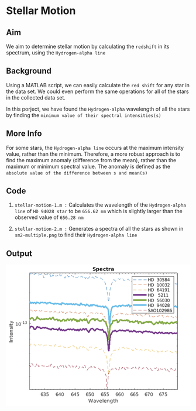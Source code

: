 # Stellar Motion

## Aim

We aim to determine stellar motion by calculating the `redshift` in its spectrum, using the `Hydrogen-alpha line`

## Background

Using a MATLAB script, we can easily calculate the `red shift` for any star in the data set. We could even perform the same operations for all of the stars in the collected data set.

In this porject, we have found the `Hydrogen-alpha` wavelength of all the stars by finding the `minimum value of their spectral intensities(s)`

## More Info

For some stars, the `Hydrogen-alpha line` occurs at the maximum intensity value, rather than the minimum. Therefore, a more robust approach is to find the maximum anomaly (difference from the mean), rather than the maximum or minimum spectral value. The anomaly is defined as the `absolute value of the difference between s and mean(s)`

## Code

1. `stellar-motion-1.m :` Calculates the wavelength of the `Hydrogen-alpha line` of `HD 94028 star` to be `656.62 nm` which is slightly larger than the observed value of `656.28 nm`

2. `stellar-motion-2.m :` Generates a spectra of all the stars as shown in `sm2-multiple.png` to find their `Hydrogen-alpha line`

## Output
![Graph Generated](https://github.com/ashshekhar/stellar-motion/blob/master/sm2-multiple.png)
